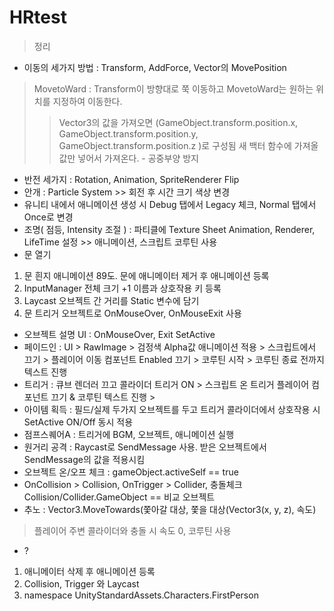 # HRtest
> 정리
- 이동의 세가지 방법 : Transform, AddForce, Vector의 MovePosition
 > MovetoWard : Transform이 방향대로 쭉 이동하고 MovetoWard는 원하는 위치를 지정하여 이동한다.
 >> Vector3의 값을 가져오면 (GameObject.transform.position.x, GameObject.transform.position.y, GameObject.transform.position.z )로 구성됨
 새 백터 함수에 가져올 값만 넣어서 가져온다. - 공중부양 방지
- 반전 세가지 : Rotation, Animation, SpriteRenderer Flip
- 안개 : Particle System >> 회전 후 시간 크기 색상 변경
- 유니티 내에서 애니메이션 생성 시 Debug 탭에서 Legacy 체크, Normal 탭에서 Once로 변경
- 조명( 점등, Intensity 조절 ) : 파티클에 Texture Sheet Animation, Renderer, LifeTime 설정 >> 애니메이션, 스크립트 코루틴 사용
- 문 열기
1. 문 흰지 애니메이션 89도. 문에 애니메이터 제거 후 애니메이션 등록
2. InputManager 전체 크기 +1 이름과 상호작용 키 등록
3. Laycast 오브젝트 간 거리를 Static 변수에 담기
4. 문 트리거 오브젝트로 OnMouseOver, OnMouseExit 사용
- 오브젝트 설명 UI : OnMouseOver, Exit SetActive
- 페이드인 : UI > RawImage > 검정색 Alpha값 애니메이션 적용 > 스크립트에서 끄기 > 플레이어 이동 컴포넌트 Enabled 끄기 > 코루틴 시작 > 코루틴 종료 전까지 텍스트 진행
- 트리거 : 큐브 렌더러 끄고 콜라이더 트리거 ON > 스크립트 온 트리거 플레이어 컴포넌트 끄기 & 코루틴 텍스트 진행 >
- 아이템 획득 : 필드/실제 두가지 오브젝트를 두고 트리거 콜라이더에서 상호작용 시 SetActive ON/Off 동시 적용
- 점프스퀘어A : 트리거에 BGM, 오브젝트, 애니메이션 실행
- 원거리 공격 : Raycast로 SendMessage 사용. 받은 오브젝트에서 SendMessage의 값을 적용시킴
- 오브젝트 온/오프 체크 : gameObject.activeSelf == true
- OnCollision > Collision, OnTrigger > Collider, 충돌체크 Collision/Collider.GameObject == 비교 오브젝트
- 추노 : Vector3.MoveTowards(쫓아갈 대상, 쫓을 대상(Vector3(x, y, z), 속도) 
 > 플레이어 주변 콜라이더와 충돌 시 속도 0, 코루틴 사용


- ?
1. 애니메이터 삭제 후 애니메이션 등록
2. Collision, Trigger 와 Laycast
3. namespace UnityStandardAssets.Characters.FirstPerson
